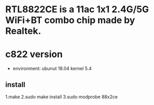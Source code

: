# RTL8822CE is a 11ac 1x1 2.4G/5G WiFi+BT combo chip made by Realtek.

# c822 version

* environment:
	ubunut 18.04
	kernel 5.4
	
## install
1.make
2.sudo make install
3.sudo modprobe 88x2ce

